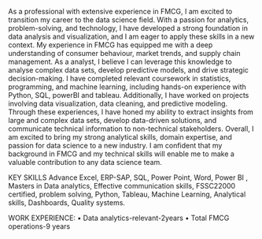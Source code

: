 As a professional with extensive experience in FMCG, I am excited to transition my career to the data science field. With a passion for analytics, problem-solving, and technology, I have developed a strong foundation in data analysis and visualization, and I am eager to apply these skills in a new context. My experience in FMCG has equipped me with a deep understanding of consumer behaviour, market trends, and supply chain management. As a analyst, I believe I can leverage this knowledge to analyse complex data sets, develop predictive models, and drive strategic decision-making.
I have completed relevant coursework in statistics, programming, and machine learning, including hands-on experience with Python, SQL, powerBI and tableau. Additionally, I have worked on projects involving data visualization, data cleaning, and predictive modeling. Through these experiences, I have honed my ability to extract insights from large and complex data sets, develop data-driven solutions, and communicate technical information to non-technical stakeholders. Overall, I am excited to bring my strong analytical skills, domain expertise, and passion for data science to a new industry. I am confident that my background in FMCG and my technical skills will enable me to make a valuable contribution to any data science team.

KEY SKILLS
Advance Excel, ERP-SAP, SQL, Power Point, Word, Power BI , Masters in Data analytics, Effective communication skills, FSSC22000 certified, problem solving, Python, Tableau, Machine Learning, Analytical skills, Dashboards, Quality systems.

WORK EXPERIENCE:
• Data analytics-relevant-2years
• Total FMCG operations-9 years
